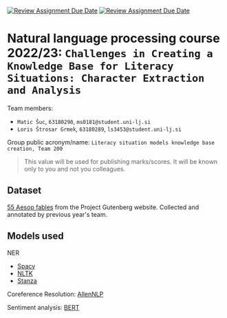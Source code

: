 [![Review Assignment Due Date](https://classroom.github.com/assets/deadline-readme-button-24ddc0f5d75046c5622901739e7c5dd533143b0c8e959d652212380cedb1ea36.svg)](https://classroom.github.com/a/39lKl_D-)
[![Review Assignment Due Date](https://classroom.github.com/assets/deadline-readme-button-8d59dc4de5201274e310e4c54b9627a8934c3b88527886e3b421487c677d23eb.svg)](https://classroom.github.com/a/39lKl_D-)
# Natural language processing course 2022/23: `Challenges in Creating a Knowledge Base for Literacy Situations: Character Extraction and Analysis`

Team members:
 * `Matic Šuc`, `63180290`, `ms0181@student.uni-lj.si`
 * `Loris Štrosar Grmek`, `63180289`, `ls3453@student.uni-lj.si`
 
Group public acronym/name: `Literacy situation models knowledge base creation, Team 200`
 > This value will be used for publishing marks/scores. It will be known only to you and not you colleagues.

## Dataset
[55 Aesop fables](https://github.com/anzemur/literacy-knowledge-base/tree/main/data/aesop) from the Project Gutenberg website. Collected and annotated by previous year's team.

## Models used
NER
- [Spacy](https://spacy.io/models/en#en_core_web_sm)
- [NLTK](https://www.nltk.org/api/nltk.tokenize.punkt.html)
- [Stanza](https://stanfordnlp.github.io/stanza/ner.html)

Coreference Resolution: [AllenNLP](https://storage.googleapis.com/allennlp-public-models/coref-spanbert-large-2020.02.27.tar.gz)

Sentiment analysis: [BERT](https://huggingface.co/siebert/sentiment-roberta-large-english)